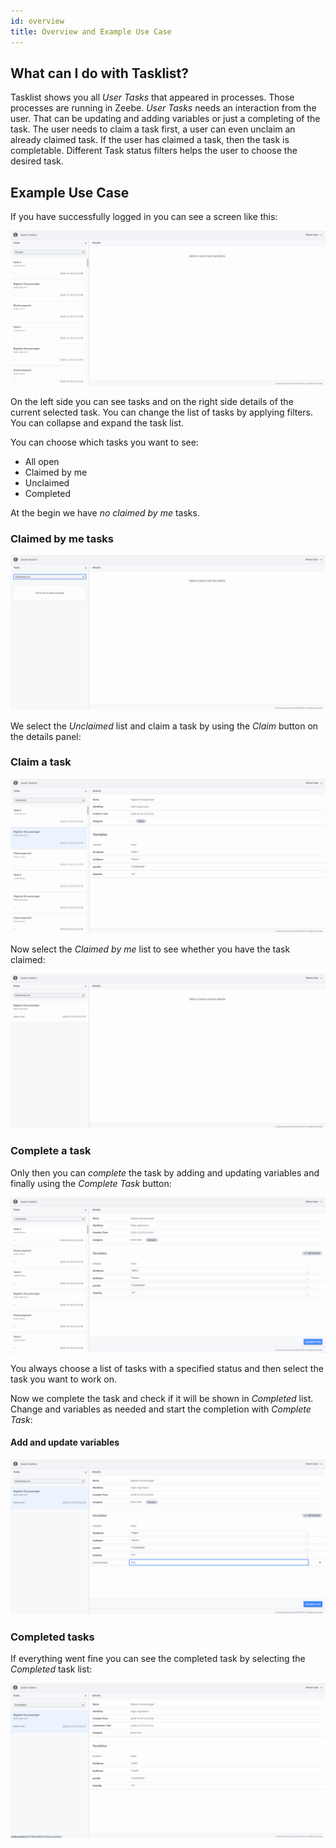 ```yaml
---
id: overview
title: Overview and Example Use Case
---
```


## What can I do with Tasklist?
Tasklist shows you all *User Tasks* that appeared in processes. Those processes are running in Zeebe.
*User Tasks* needs an interaction from the user. That can be updating and adding variables or just
a completing of the task. The user needs to claim a task first, a user can even unclaim an already claimed task.
If the user has claimed a task, then the task is completable. Different Task status filters helps the user
to choose the desired task.

## Example Use Case 
If you have successfully logged in you can see a screen like this:

![tasklist-start-screen](../img/tasklist-start-screen_light.png)

On the left side you can see tasks and on the right side details of the current selected task.
You can change the list of tasks by applying filters. You can collapse and expand the task list.

You can choose which tasks you want to see: 

* All open
* Claimed by me
* Unclaimed
* Completed

At the begin we have *no claimed by me* tasks.

### Claimed by me tasks
![tasklist-claimed-by-me-empty](img/tasklist-claimed-by-me-empty_light.png)

We select the *Unclaimed* list and claim a task by using the *Claim* button on the details panel:

### Claim a task 
![tasklist-claim](img/tasklist-claim_light.png)

Now select the *Claimed by me* list to see whether you have the task claimed:

![tasklist-claimed-by-me-list](img/tasklist-claimed-by-me-list_light.png)

### Complete a task
Only then you can *complete* the task by adding and updating variables and finally using the *Complete Task* button:

![tasklist-claimed-by-me](img/tasklist-claimed-by-me_light.png)

You always choose a list of tasks with a specified status and then select the task you want to work on.

Now we complete the task and check if it will be shown in *Completed* list. 
Change and variables as needed and start the completion with *Complete Task*:

#### Add and update variables
![tasklist-complete-task](img/tasklist-complete-task_light.png)

### Completed tasks
If everything went fine you can see the completed task by selecting the *Completed* task list:

![tasklist-task-completed](img/tasklist-task-completed_light.png)